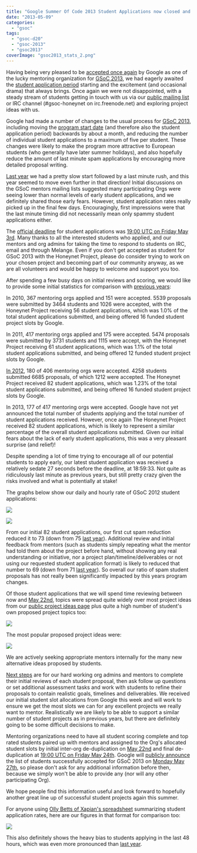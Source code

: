 ```yaml
---
title: "Google Summer Of Code 2013 Student Applications now closed and some statistics"
date: "2013-05-09"
categories: 
  - "gsoc"
tags: 
  - "gsoc-d20"
  - "gsoc-2013"
  - "gsoc2013"
coverImage: "gsoc2013_stats_2.png"
---
```


Having being very pleased to be [accepted once again](https://www.honeynet.org/node/1043) by Google as one of the lucky mentoring organization for [GSoC 2013](http://www.google-melange.com/gsoc/homepage/google/gsoc2013), we had eagerly awaited the [student application period](https://www.honeynet.org/node/1045) starting and the excitement (and occasional drama) that always brings. Once again we were not disappointed, with a steady stream of students getting in touch with us via our [public mailing list](https://public.honeynet.org/mailman/listinfo/gsoc) or IRC channel (#gsoc-honeynet on irc.freenode.net) and exploring project ideas with us.  
  
Google had made a number of changes to the usual process for [GSoC 2013](http://www.google-melange.com/gsoc/homepage/google/gsoc2013), including moving the [program start date](https://www.google-melange.com/gsoc/events/google/gsoc2013) (and therefore also the student application period) backwards by about a month, and reducing the number of individual student applications to a maximum of five per student. These changes were likely to make the program more attractive to European students (who generally have later summer holidays), and also hopefully reduce the amount of last minute spam applications by encouraging more detailed proposal writing.  
  
[Last year](https://www.honeynet.org/node/840) we had a pretty slow start followed by a last minute rush, and this year seemed to move even further in that direction! Initial discussions on the GSoC mentors mailing lists suggested many participating Orgs were seeing lower than normal levels of early student applications, and we definitely shared those early fears. However, student application rates really picked up in the final few days. Encouragingly, first impressions were that the last minute timing did not necessarily mean only spammy student applications either.  
  
The [official deadline](https://www.honeynet.org/node/1045) for student applications was [19:00 UTC on Friday May 3rd](https://www.google-melange.com/gsoc/events/google/gsoc2013). Many thanks to all the interested students who applied, and our mentors and org admins for taking the time to respond to students on IRC, email and through Melange. Even if you don't get accepted as student for GSoC 2013 with the Honeynet Project, please do consider trying to work on your chosen project and becoming part of our community anyway, as we are all volunteers and would be happy to welcome and support you too.  
  
After spending a few busy days on initial reviews and scoring, we would like to provide some initial statistics for comparison with [previous years](https://www.honeynet.org/node/840):  
  
In 2010, 367 mentoring orgs applied and 151 were accepted. 5539 proposals were submitted by 3464 students and 1026 were accepted, with the Honeynet Project receiving 56 student applications, which was 1.0% of the total student applications submitted, and being offered 16 funded student project slots by Google.  
  
In 2011, 417 mentoring orgs applied and 175 were accepted. 5474 proposals were submitted by 3731 students and 1115 were accept, with the Honeynet Project receiving 61 student applications, which was 1.1% of the total student applications submitted, and being offered 12 funded student project slots by Google.  
  
[In 2012](https://www.honeynet.org/node/840), 180 of 406 mentoring orgs were accepted. 4258 students submitted 6685 proposals, of which 1212 were accepted. The Honeynet Project received 82 student applications, which was 1.23% of the total student applications submitted, and being offered 16 funded student project slots by Google.  
  
In 2013, 177 of 417 mentoring orgs were accepted. Google have not yet announced the total number of students applying and the total number of student applications received. However, once again The Honeynet Project received 82 student applications, which is likely to represent a similar percentage of the overall student applications submitted. Given our initial fears about the lack of early student applications, this was a very pleasant surprise (and relief)!  
  
Despite spending a lot of time trying to encourage all of our potential students to apply early, our latest student application was received a relatively sedate 27 seconds before the deadline, at 18:59:33. Not quite as ridiculously last minute as previous years, but still pretty crazy given the risks involved and what is potentially at stake!  
  
The graphs below show our daily and hourly rate of GSoC 2012 student applications:  
  
![](images/gsoc2013_stats_1.png)  
  
![](images/gsoc2013_stats_2.png)  
  
From our initial 82 student applications, our first cut spam reduction reduced it to 73 (down from 75 [last year](https://www.honeynet.org/node/840)). Additional review and initial feedback from mentors (such as students simply repeating what the mentor had told them about the project before hand, without showing any real understanding or initiative, nor a project plan/timeline/deliverables or not using our requested student application format) is likely to reduced that number to 69 (down from 71 [last year](https://www.honeynet.org/node/840)). So overall our ratio of spam student proposals has not really been significantly impacted by this years program changes.  
  
Of those student applications that we will spend time reviewing between now and [May 22nd](https://www.google-melange.com/gsoc/events/google/gsoc2013), topics were spread quite widely over most project ideas from our [public project ideas page](https://www.honeynet.org/gsoc/ideas) plus quite a high number of student's own proposed project topics too:  
  
![](images/gsoc2013_stats_3.png)  
  
The most popular proposed project ideas were:  
  
![](images/gsoc2013_stats_4.png)  
  
We are actively seeking appropriate mentors internally for the many new alternative ideas proposed by students.  
  
[Next steps](https://www.google-melange.com/gsoc/events/google/gsoc2013) are for our hard working org admins and mentors to complete their initial reviews of each student proposal, then ask follow up questions or set additional assessment tasks and work with students to refine their proposals to contain realistic goals, timelines and deliverables. We received our initial student slot allocations from Google this week and will work to ensure we get the most slots we can for any excellent projects we really want to mentor. Realistically we are likely to be able to support a similar number of student projects as in previous years, but there are definitely going to be some difficult decisions to make.  
  
Mentoring organizations need to have all student scoring complete and top rated students paired up with mentors and assigned to the Org's allocated student slots by initial inter-org de-duplication on [May 22nd](https://www.google-melange.com/gsoc/events/google/gsoc2013) and final de-duplication at [19:00 UTC on Friday May 24th](https://www.google-melange.com/gsoc/events/google/gsoc2013). Google will [publicly announce](http://google-opensource.blogspot.co.uk/2013/02/flip-bits-not-burgers-google-summer-of.html) the list of students successfully accepted for GSoC 2013 on [Monday May 27th](https://www.google-melange.com/gsoc/events/google/gsoc2013), so please don't ask for any additional information before then, because we simply won't be able to provide any (nor will any other participating Org).  
  
We hope people find this information useful and look forward to hopefully another great line up of successful student projects again this summer.  
  
For anyone using [Olly Betts of Xapian's spreadsheet](http://survex.com/~olly/blog/debian/debian-gsoc-applications-2013.html) summarizing student application rates, here are our figures in that format for comparison too:  
  
![](images/gsoc2013_stats_5.png)  
  
This also definitely shows the heavy bias to students applying in the last 48 hours, which was even more pronounced than [last year](https://www.honeynet.org/node/840).
